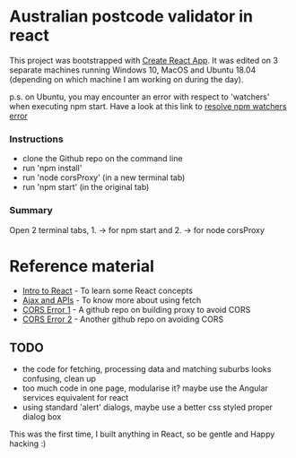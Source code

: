 
# Australian postcode validator in react
This project was bootstrapped with [Create React App](https://github.com/facebook/create-react-app). It was edited on 3 separate machines running Windows 10, MacOS and Ubuntu 18.04 (depending on which machine I am working on during the day).

p.s. on Ubuntu, you may encounter an error with respect to 'watchers' when executing npm start. Have a look at this link to [resolve npm watchers error]


### Instructions
- clone the Github repo on the command line 
- run 'npm install'
- run 'node corsProxy' (in a new terminal tab)
- run 'npm start' (in the original tab)

### Summary
Open 2 terminal tabs, 1. -> for npm start and 2. -> for node corsProxy

# Reference material 
* [Intro to React] - To learn some React concepts
* [Ajax and APIs] - To know more about using fetch
* [CORS Error 1] - A github repo on building proxy to avoid CORS
* [CORS Error 2] - Another github repo on avoiding CORS

[Intro to React]:  https://reactjs.org/tutorial/tutorial.html
[Ajax and APIs]: https://reactjs.org/docs/faq-ajax.html
[CORS Error 1]: https://github.com/ccoenraets/cors-proxy/blob/master/server.js
[CORS Error 2]: https://github.com/jonathansee2013/Postcode-Validator
[resolve npm watchers error]: https://github.com/guard/listen/wiki/Increasing-the-amount-of-inotify-watchers#the-technical-details

## TODO
- the code for fetching, processing data and matching suburbs looks confusing, clean up
- too much code in one page, modularise it? maybe use the Angular services equivalent for react
- using standard 'alert' dialogs, maybe use a better css styled proper dialog box

This was the first time, I built anything in React, so be gentle and Happy hacking :)
